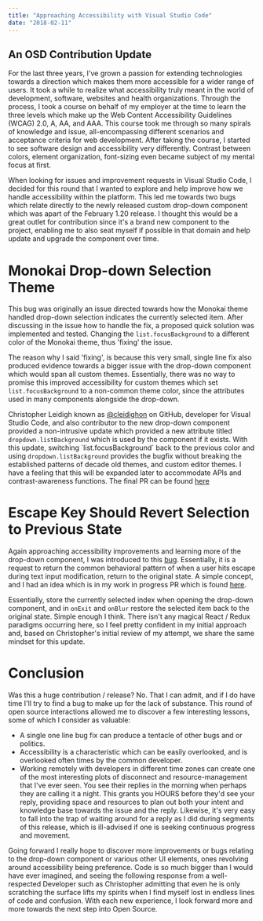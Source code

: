 ```yaml
---
title: "Approaching Accessibility with Visual Studio Code"
date: "2018-02-11"
---
```


## An OSD Contribution Update

For the last three years, I've grown a passion for extending technologies towards a direction which makes them more accessible for a wider range of users. It took a while to realize what accessibility truly meant in the world of development, software, websites and health organizations. Through the process, I took a course on behalf of my employer at the time to learn the three levels which make up the Web Content Accessibility Guidelines (WCAG) 2.0, A, AA, and AAA. This course took me through so many spirals of knowledge and issue, all-encompassing different scenarios and acceptance criteria for web development. After taking the course, I started to see software design and accessibility very differently. Contrast between colors, element organization, font-sizing even became subject of my mental focus at first.

When looking for issues and improvement requests in Visual Studio Code, I decided for this round that I wanted to explore and help improve how we handle accessibility within the platform. This led me towards two bugs which relate directly to the newly released custom drop-down component which was apart of the February 1.20 release. I thought this would be a great outlet for contribution since it's a brand new component to the project, enabling me to also seat myself if possible in that domain and help update and upgrade the component over time.

# Monokai Drop-down Selection Theme

This bug was originally an issue directed towards how the Monokai theme handled drop-down selection indicates the currently selected item. After discussing in the issue how to handle the fix, a proposed quick solution was implemented and tested. Changing the `list.focusBackground` to a different color of the Monokai theme, thus 'fixing' the issue.

The reason why I said 'fixing', is because this very small, single line fix also produced evidence towards a bigger issue with the drop-down component which would span all custom themes. Essentially, there was no way to promise this improved accessibility for custom themes which set `list.focusBackground` to a non-common theme color, since the attributes used in many components alongside the drop-down.

Christopher Leidigh known as [@cleidighon](https://github.com/Microsoft/vscode/issues/assigned/cleidigh) on GitHub, developer for Visual Studio Code, and also contributor to the new drop-down component provided a non-intrusive update which provided a new attribute titled `dropdown.listBackground` which is used by the component if it exists. With this update, switching \`list.focusBackground\` back to the previous color and using `dropdown.listBackground` provides the bugfix without breaking the established patterns of decade old themes, and custom editor themes. I have a feeling that this will be expanded later to accommodate APIs and contrast-awareness functions. The final PR can be found [here](https://github.com/Microsoft/vscode/pull/42869)

# Escape Key Should Revert Selection to Previous State

Again approaching accessibility improvements and learning more of the drop-down component, I was introduced to this [bug](https://github.com/Microsoft/vscode/issues/42487). Essentially, it is a request to return the common behavioral pattern of when a user hits escape during text input modification, return to the original state. A simple concept, and I had an idea which is in my work in progress PR which is found [here](https://github.com/Microsoft/vscode/pull/43152).

Essentially, store the currently selected index when opening the drop-down component, and in `onExit` and `onBlur` restore the selected item back to the original state. Simple enough I think. There isn't any magical React / Redux paradigms occurring here, so I feel pretty confident in my initial approach and, based on Christopher's initial review of my attempt, we share the same mindset for this update.

# Conclusion

Was this a huge contribution / release? No. That I can admit, and if I do have time I'll try to find a bug to make up for the lack of substance. This round of open source interactions allowed me to discover a few interesting lessons, some of which I consider as valuable:

- A single one line bug fix can produce a tentacle of other bugs and or politics.
- Accessibility is a characteristic which can be easily overlooked, and is overlooked often times by the common developer.
- Working remotely with developers in different time zones can create one of the most interesting plots of disconnect and resource-management that I've ever seen. You see their replies in the morning when perhaps they are calling it a night. This grants you HOURS before they'd see your reply, providing space and resources to plan out both your intent and knowledge base towards the issue and the reply. Likewise, it's very easy to fall into the trap of waiting around for a reply as I did during segments of this release, which is ill-advised if one is seeking continuous progress and movement.

Going forward I really hope to discover more improvements or bugs relating to the drop-down component or various other UI elements, ones revolving around accessibility being preference. Code is so much bigger than I would have ever imagined, and seeing the following response from a well-respected Developer such as Christopher admitting that even he is only scratching the surface lifts my spirits when I find myself lost in endless lines of code and confusion. With each new experience, I look forward more and more towards the next step into Open Source.
